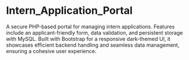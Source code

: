 # Intern_Application_Portal
A secure PHP-based portal for managing intern applications. Features include an applicant-friendly form, data validation, and persistent storage with MySQL. Built with Bootstrap for a responsive dark-themed UI, it showcases efficient backend handling and seamless data management, ensuring a cohesive user experience. 
